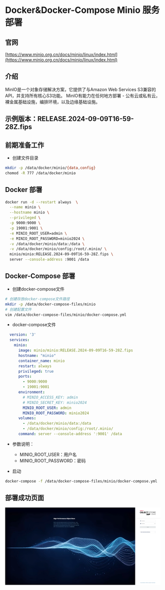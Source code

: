 # Docker&Docker-Compose Minio 服务部署

## 官网
[https://www.minio.org.cn/docs/minio/linux/index.html](https://www.minio.org.cn/docs/minio/linux/index.html)

## 介绍

MinIO是一个对象存储解决方案，它提供了与Amazon Web Services S3兼容的API，并支持所有核心S3功能。 MinIO有能力在任何地方部署 - 公有云或私有云，裸金属基础设施，编排环境，以及边缘基础设施。

## 示例版本：RELEASE.2024-09-09T16-59-28Z.fips

## 前期准备工作

- 创建文件目录
```bash
mkdir -p /data/docker/minio/{data,config}
chomod -R 777 /data/docker/minio 
```

## Docker 部署
```bash
docker run -d --restart always  \
  --name minio \
  --hostname minio \
  --privileged \
  -p 9000:9000 \
  -p 19001:9001 \
  -e MINIO_ROOT_USER=admin \
  -e MINIO_ROOT_PASSWORD=minio2024 \
  -v /data/docker/minio/data:/data \
  -v /data/docker/minio/config:/root/.minio/ \
  minio/minio:RELEASE.2024-09-09T16-59-28Z.fips \
  server --console-address :9001 /data
```

## Docker-Compose 部署
- 创建docker-compose文件

```bash
# 创建存放docker-compose文件路径
mkdir -p /data/docker-compose-files/minio
# 创建配置文件
vim /data/docker-compose-files/minio/docker-compose.yml
```
- docker-compose文件
```yaml
  version: '3'
  services:
    minio:
      image: minio/minio:RELEASE.2024-09-09T16-59-28Z.fips
      hostname: "minio"
      container_name: minio
      restart: always
      privileged: true
      ports:
        - 9000:9000
        - 19001:9001
      environment:
        # MINIO_ACCESS_KEY: admin
        # MINIO_SECRET_KEY: minio2024
        MINIO_ROOT_USER: admin
        MINIO_ROOT_PASSWORD: minio2024
      volumes:
        - /data/docker/minio/data:/data
        - /data/docker/minio/config:/root/.minio/
      command: server --console-address ':9001' /data

```

- 参数说明：
    - MINIO_ROOT_USER：用户名
    - MINIO_ROOT_PASSWORD：密码

- 启动

```bash
docker-compose -f /data/docker-compose-files/minio/docker-compose.yml  up -d 
```

## 部署成功页面

![minio1.png](images%2Fminio1.png)